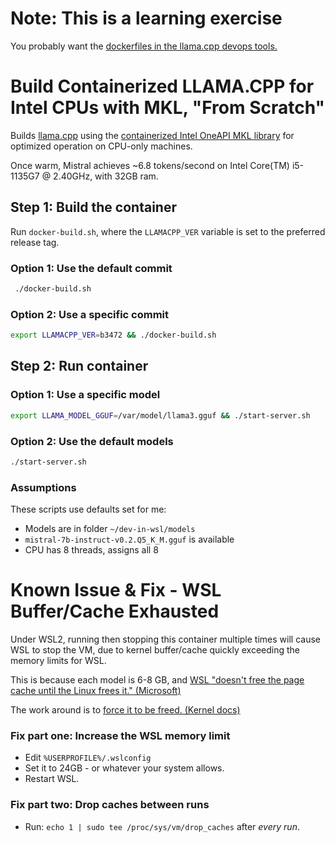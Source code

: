 # Note: This is a learning exercise  

You probably want the [dockerfiles in the llama.cpp devops tools.](https://github.com/ggerganov/llama.cpp/tree/master/.devops)


# Build Containerized LLAMA.CPP for Intel CPUs with MKL, "From Scratch"

Builds [llama.cpp](https://github.com/ggerganov/llama.cpp) using the [containerized Intel OneAPI MKL library](https://www.intel.com/content/www/us/en/developer/articles/technical/how-to-guide-for-docker-wsl-oneapi-workloads.html) for optimized operation on CPU-only machines. 

Once warm, Mistral achieves ~6.8 tokens/second on Intel Core(TM) i5-1135G7 @ 2.40GHz, with 32GB ram.

## Step 1: Build the container

Run `docker-build.sh`, where the `LLAMACPP_VER` variable is set to the preferred release tag. 

### Option 1: Use the default commit
```bash
 ./docker-build.sh
```

### Option 2: Use a specific commit
```bash
export LLAMACPP_VER=b3472 && ./docker-build.sh
```


## Step 2: Run container

### Option 1: Use a specific model
```bash
export LLAMA_MODEL_GGUF=/var/model/llama3.gguf && ./start-server.sh
```

### Option 2: Use the default models
```bash
./start-server.sh
```

### Assumptions

These scripts use defaults set for me:
- Models are in folder `~/dev-in-wsl/models`
- `mistral-7b-instruct-v0.2.Q5_K_M.gguf` is available
- CPU has 8 threads, assigns all 8



# Known Issue & Fix - WSL Buffer/Cache Exhausted
Under WSL2, running then stopping this container multiple times will cause WSL to stop the VM, due to kernel buffer/cache quickly exceeding the memory limits for WSL.

This is because each model is 6-8 GB, and [WSL "doesn't free the page cache until the Linux frees it." (Microsoft)](https://devblogs.microsoft.com/commandline/memory-reclaim-in-the-windows-subsystem-for-linux-2/)

The work around is to [force it to be freed. (Kernel docs)](https://www.kernel.org/doc/Documentation/sysctl/vm.txt#:~:text=%3D%3D-,drop_caches,-Writing%20to%20this)

### Fix part one: Increase the WSL memory limit
- Edit `%USERPROFILE%/.wslconfig`
- Set it to 24GB - or whatever your system allows.
- Restart WSL.

### Fix part two: Drop caches between runs
- Run: `echo 1 | sudo tee /proc/sys/vm/drop_caches` after _every  run_.

